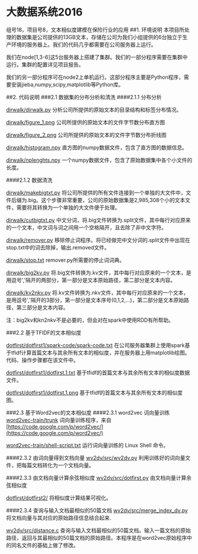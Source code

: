 # 大数据系统2016
组号18，项目号8，文本相似度建模在保险行业的应用
##1. 环境说明
本项目所处理的数据集是公司提供的13GB文本，存储在公司为我们小组提供的6台独立于生产环境的服务器上。我们的代码几乎都需要在公司服务器上运行。

我们在node[1,3-6]这5台服务器上搭建了集群。我们的一部分程序需要在集群中运行。集群的配置详见项目报告。

我们的另一部分程序可在node2上单机运行。这部分程序主要是Python程序，需要安装jieba,numpy,scipy,matplotlib等Python库。

##2. 代码说明
###2.1 数据集的分布分析和清洗
####2.1.1 分布分析

[dirwalk/dirwalk.py](https://github.com/georgethrax/dashujuxitong2016/blob/master/dirwalk.py)
分析公司所提供的原始文本的目录结构和标签分布情况。

[dirwalk/figure_1.png](https://github.com/georgethrax/dashujuxitong2016/blob/master/figure_1.png)
公司所提供的原始文本的文件字节数分布直方图

[dirwalk/figure_2.png](https://github.com/georgethrax/dashujuxitong2016/blob/master/figure_2.png)
公司所提供的原始文本的文件字节数分布折线图

[dirwalk/histogram.npy](https://github.com/georgethrax/dashujuxitong2016/blob/master/histogram.npy)
直方图的numpy数据文件，包含了直方图的数据信息。

[dirwalk/nplenghts.npy](https://github.com/georgethrax/dashujuxitong2016/blob/master/nplenghts.npy)
一个numpy数据文件，包含了原始数据集中各个小文件的长度。

####2.1.2 数据清洗

[dirwalk/makebigtxt.py](https://github.com/georgethrax/dashujuxitong2016/blob/master/makebigtxt.py)
将公司所提供的所有文件连接到一个单独的大文件中，文件后缀为.big。这个步骤非常重要，公司的原始数据集是2,985,308个小的文本文件，需要将其转换为一个单独的大文件便于处理。

[dirwalk/cutbigtxt.py](https://github.com/georgethrax/dashujuxitong2016/blob/master/cutbigtxt.py)
中文分词，将.big文件转换为.split文件，其中每行对应原来的一个文本，中文词与词之间用一个空格隔开，且去除了非中文字符。


[dirwalk/remover.py](https://github.com/georgethrax/dashujuxitong2016/blob/master/remover.py)
移除停止词程序。将已经做完中文分词的.split文件中出现在stop.txt中的词去除掉，输出.removed文件。

[dirwalk/stop.txt](https://github.com/georgethrax/dashujuxitong2016/blob/master/stop.txt)
remover.py所需要的停止词词典。

[dirwalk/big2kv.py](https://github.com/georgethrax/dashujuxitong2016/blob/master/dirwalk/big2kv.py)
将.big文件转换为.kv文件，其中每行对应原来的一个文本，是用逗号','隔开的两部分，第一部分是文本原始路径，第二部分是文本内容。

[dirwalk/kv2nkv.py](https://github.com/georgethrax/dashujuxitong2016/blob/master/kv2nkv.py)
将.kv文件转换为.nkv文件，其中每行对应原来的一个文本，是用逗号','隔开的3部分，第一部分是文本序号(0,1,2,...)，第二部分是文本原始路径，第三部分是文本内容。

注：big2kv和kn2nkv不是必要的，但会对在spark中使用RDD有所帮助。

###2.2 基于TFIDF的文本相似度

[dotfirst/dotfirst1/spark-code/spark-code.txt](https://github.com/georgethrax/dashujuxitong2016/blob/master/dotfirst/dotfirst1/spark-code/spark-code.txt)
在公司服务器集群上使用spark基于tfidf计算首篇文本与其余所有文本的相似度，并在服务器上用matplotlib绘图。代码、操作步骤都在该文件中。

[dotfirst/dotfirst1/dotfirst.1.txt](https://github.com/georgethrax/dashujuxitong2016/blob/master/dotfirst/dotfirst1/dotfirst.1.txt)
基于tfidf的首篇文本与其余所有文本的相似度数据文件。

[dotfirst/dotfirst1/dotfirst.1.png](https://github.com/georgethrax/dashujuxitong2016/blob/master/dotfirst/dotfirst1/dotfirst.1.png)
基于tfidf的首篇文本与其余所有文本的相似度图。

###2.3 基于Word2vec的文本相似度
####2.3.1 word2vec 词向量训练
[word2vec-train/trunk](https://github.com/georgethrax/dashujuxitong2016/blob/master/word2vec-train/trunk)
词向量训练程序，来自[https://code.google.com/p/word2vec/](https://code.google.com/p/word2vec/)

[word2vec-train/shell-script.txt](https://github.com/georgethrax/dashujuxitong2016/blob/master/word2vec-train/shell-script.txt)
运行词向量训练的 Linux Shell 命令。

####2.3.2 由词向量得到文档向量
[wv2dv/src/wv2dv.py](https://github.com/georgethrax/dashujuxitong2016/blob/master/wv2dv/src/wv2dv.py)
利用训练好的词向量文件，把每篇文档转化为一个文档向量。


####2.3.3 由文档向量计算余弦相似度
[wv2dv/src/dotfirst.py](https://github.com/georgethrax/dashujuxitong2016/blob/master/wv2dv/src/dotfirst.py)
由文档向量计算余弦相似度

[dotfirst/dotfirst2/](https://github.com/georgethrax/dashujuxitong2016/blob/master/dotfirst/dotfirst2/)
将相似度计算结果可视化。

####2.3.4 查询与输入文档最相似的50篇文档
[wv2dv/src/merge_index_dv.py](https://github.com/georgethrax/dashujuxitong2016/blob/master/wv2dv/src/merge_index_dv.py)
将文档向量与其对应的原始路径信息结合起来.

[wv2dv/src/distance.c](https://github.com/georgethrax/dashujuxitong2016/blob/master/wv2dv/src/distance.c)
查询与输入文档最相似的50篇文档。输入一篇文档的原始路径，返回与其最相似的50篇文档的原始路径。本程序是在word2vec原始程序中的同名文件的基础上做了修改。
